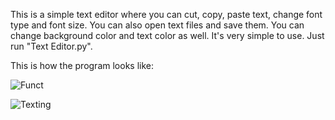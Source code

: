 This is a simple text editor where you can cut, copy, paste text, change font type and font size. You can also open text files and save them. You can change background color and text color as well. It's very simple to use. Just run "Text Editor.py".

This is how the program looks like:

![Funct](https://github.com/ugurozdemir97/Simple-Text-Editor/assets/64408736/c4e5cbd3-5d5a-4571-9bbb-ececbf90627e)

![Texting](https://github.com/ugurozdemir97/Simple-Text-Editor/assets/64408736/89d28043-fec1-4e8e-8cbe-479aef50b22b)
